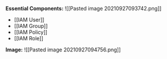 **Essential Components:**
![[Pasted image 20210927093742.png]]
* [[IAM User]]
* [[IAM Group]]
* [[IAM Policy]]
* [[IAM Role]]

**Image:**
![[Pasted image 20210927094756.png]]